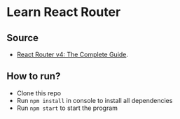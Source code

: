 # Learn React Router

## Source

-   [React Router v4: The Complete Guide](https://www.sitepoint.com/react-router-v4-complete-guide/).

## How to run?

-   Clone this repo
-   Run `npm install` in console to install all dependencies
-   Run `npm start` to start the program
